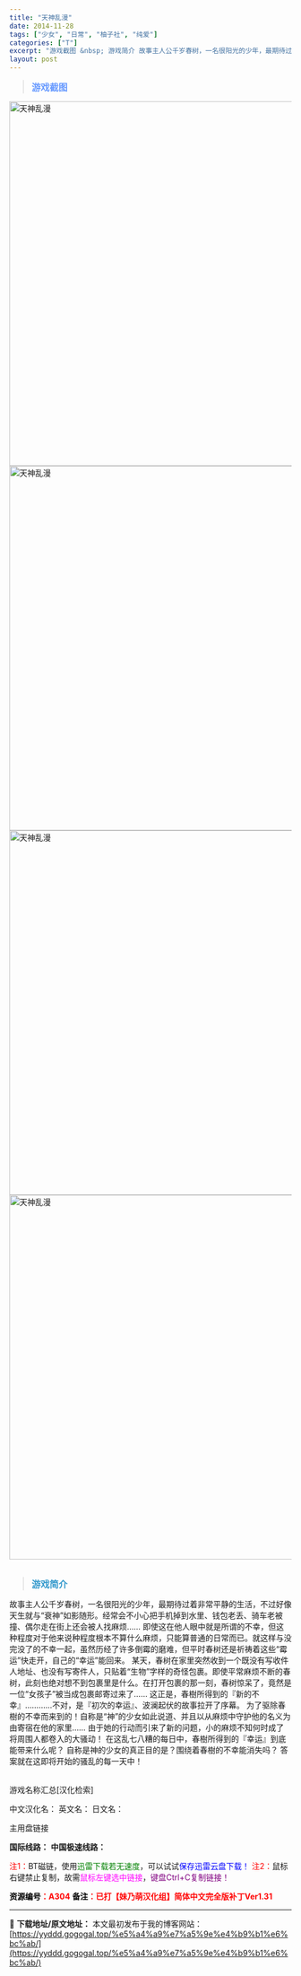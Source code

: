 ```yaml
---
title: "天神乱漫"
date: 2014-11-28
tags: ["少女", "日常", "柚子社", "纯爱"]
categories: ["T"]
excerpt: "游戏截图 &nbsp; 游戏简介 故事主人公千岁春树，一名很阳光的少年，最期待过着非常平静的生活，不过好像天生就与“衰神”如影随形。经常会不小心把手机掉到水里、钱包老丢、骑车老被撞、偶尔走在街上还会被人找麻烦…… 即使这在他人眼中就是所谓的不幸，但这种程度对于他来说种程度根本不算什么麻烦，只能算普通&hellip;"
layout: post
---
```


<div>
<blockquote><b><span style="font-size: 12pt; color: #6699ff;">游戏截图</span></b></blockquote>
<div><img title="点击放大" src="https://yyddd.gogogal.top/wp-content/uploads/2025/04/20250430_6811fce6517fd.webp" alt="天神乱漫" width="650" /></div>
<div><img title="点击放大" src="https://yyddd.gogogal.top/wp-content/uploads/2025/04/20250430_6811fce84379a.webp" alt="天神乱漫" width="650" /></div>
<div><img title="点击放大" src="https://yyddd.gogogal.top/wp-content/uploads/2025/04/20250430_6811fcebacd9d.webp" alt="天神乱漫" width="650" /></div>
<div><img title="点击放大" src="https://yyddd.gogogal.top/wp-content/uploads/2025/04/20250430_6811fced389fb.webp" alt="天神乱漫" width="650" /></div>
&nbsp;
<blockquote><b><span style="font-size: 12pt; color: #3399cc;">游戏简介</span></b></blockquote>
<div>故事主人公千岁春树，一名很阳光的少年，最期待过着非常平静的生活，不过好像天生就与“衰神”如影随形。经常会不小心把手机掉到水里、钱包老丢、骑车老被撞、偶尔走在街上还会被人找麻烦……
即使这在他人眼中就是所谓的不幸，但这种程度对于他来说种程度根本不算什么麻烦，只能算普通的日常而已。就这样与没完没了的不幸一起，虽然历经了许多倒霉的磨难，但平时春树还是祈祷着这些“霉运”快走开，自己的“幸运”能回来。
某天，春树在家里突然收到一个既没有写收件人地址、也没有写寄件人，只贴着“生物”字样的奇怪包裹。即使平常麻烦不断的春树，此刻也绝对想不到包裹里是什么。在打开包裹的那一刻，春树惊呆了，竟然是一位“女孩子”被当成包裹邮寄过来了……
这正是，春樹所得到的『新的不幸』…………不对，是『初次的幸运』、波澜起伏的故事拉开了序幕。
为了驱除春樹的不幸而来到的！自称是“神”的少女如此说道、并且以从麻烦中守护他的名义为由寄宿在他的家里……
由于她的行动而引来了新的问题，小的麻烦不知何时成了将周围人都卷入的大骚动！
在这乱七八糟的每日中，春樹所得到的『幸运』到底能带来什么呢？
自称是神的少女的真正目的是？围绕着春樹的不幸能消失吗？
答案就在这即将开始的骚乱的每一天中！</div>
&nbsp;

游戏名称汇总[汉化检索]

中文汉化名：
英文名：
日文名：
</div>
<div class="panel panel-primary">
<div class="panel-heading">主用盘链接</div>
<div class="panel-body">

<b>国际线路：</b>
<b>中国极速线路：</b>


<span style="color: #ff0000;">注1：</span>BT磁链，使用<span style="color: #008000;">迅雷下载若无速度</span>，可以试试<span style="color: #0000ff;">保存迅雷云盘下载！</span>
<span style="color: #ff0000;">注2：</span>鼠标右键禁止复制，故需<span style="color: #ff00ff;">鼠标左键选中链接</span>，<span style="color: #800080;">键盘Ctrl+C复制链接！</span>

</div>
<div class="panel-footer"><span style="color: #ff0000;"><b><span style="color: #000000;">资源编号</span>：A304</b></span>
<span style="color: #ff0000;"><b><span style="color: #000000;">备注</span>：已打【妹乃萌汉化组】简体中文完全版补丁Ver1.31</b></span></div>
</div>

---
📖 **下载地址/原文地址：** 本文最初发布于我的博客网站：[https://yyddd.gogogal.top/%e5%a4%a9%e7%a5%9e%e4%b9%b1%e6%bc%ab/](https://yyddd.gogogal.top/%e5%a4%a9%e7%a5%9e%e4%b9%b1%e6%bc%ab/)
